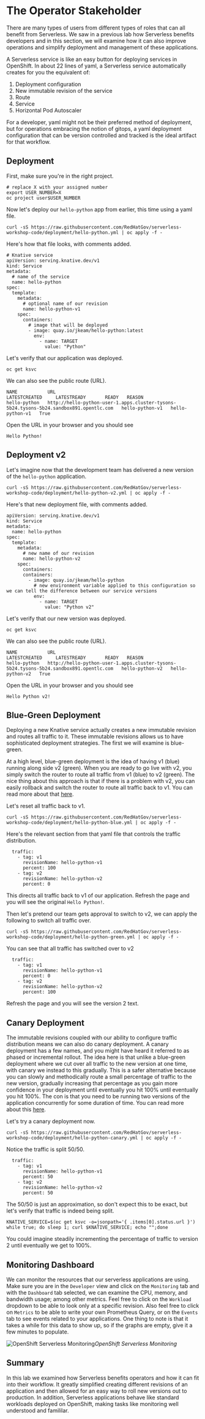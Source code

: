 # The Operator Stakeholder

There are many types of users from different types of roles that can all benefit from Serverless. We saw in a previous lab how Serverless benefits developers and in this section, we will examine how it can also improve operations and simplify deployment and management of these applications.

A Serverless service is like an easy button for deploying services in OpenShift. In about 22 lines of yaml, a Serverless service automatically creates for you the equivalent of:

1. Deployment configuration
2. New immutable revision of the service
3. Route
4. Service
5. Horizontal Pod Autoscaler

For a developer, yaml might not be their preferred method of deployment, but for operations embracing the notion of gitops, a yaml deployment configuration that can be version controlled and tracked is the ideal artifact for that workflow.

## Deployment

First, make sure you're in the right project.

```
# replace X with your assigned number
export USER_NUMBER=X
oc project user$USER_NUMBER
```

Now let's deploy our `hello-python` app from earlier, this time using a yaml file.

```
curl -sS https://raw.githubusercontent.com/RedHatGov/serverless-workshop-code/deployment/hello-python.yml | oc apply -f -
```

Here's how that file looks, with comments added.

```
# Knative service
apiVersion: serving.knative.dev/v1
kind: Service
metadata:
  # name of the service
  name: hello-python
spec:
  template:
    metadata:
      # optional name of our revision
      name: hello-python-v1
    spec:
      containers:
        # image that will be deployed
        - image: quay.io/jkeam/hello-python:latest
          env:
            - name: TARGET
              value: "Python"
```

Let's verify that our application was deployed.

```
oc get ksvc
```

We can also see the public route (URL).

```
NAME           URL                                                                                      LATESTCREATED     LATESTREADY       READY   REASON
hello-python   http://hello-python-user-1.apps.cluster-tysons-5b24.tysons-5b24.sandbox891.opentlc.com   hello-python-v1   hello-python-v1   True
```

Open the URL in your browser and you should see

```
Hello Python!
```

## Deployment v2
Let's imagine now that the development team has delivered a new version of the `hello-python` application.

```
curl -sS https://raw.githubusercontent.com/RedHatGov/serverless-workshop-code/deployment/hello-python-v2.yml | oc apply -f -
```

Here's that new deployment file, with comments added.

```
apiVersion: serving.knative.dev/v1
kind: Service
metadata:
  name: hello-python
spec:
  template:
    metadata:
      # new name of our revision
      name: hello-python-v2
    spec:
      containers:
      containers:
        - image: quay.io/jkeam/hello-python
          # new environment variable applied to this configuration so we can tell the difference between our service versions
          env:
            - name: TARGET
              value: "Python v2"
```

Let's verify that our new version was deployed.

```
oc get ksvc
```

We can also see the public route (URL).

```
NAME           URL                                                                                      LATESTCREATED     LATESTREADY       READY   REASON
hello-python   http://hello-python-user-1.apps.cluster-tysons-5b24.tysons-5b24.sandbox891.opentlc.com   hello-python-v2   hello-python-v2   True
```

Open the URL in your browser and you should see

```
Hello Python v2!
```

## Blue-Green Deployment

Deploying a new Knative service actually creates a new immutable revision and routes all traffic to it.  These immutable revisions allows us to have sophisticated deployment strategies.  The first we will examine is blue-green.

At a high level, blue-green deployment is the idea of having v1 (blue) running along side v2 (green).  When you are ready to go live with v2, you simply switch the router to route all traffic from v1 (blue) to v2 (green).  The nice thing about this approach is that if there is a problem with v2, you can easily rollback and switch the router to route all traffic back to v1.  You can read more about that [here](https://martinfowler.com/bliki/BlueGreenDeployment.html).

Let's reset all traffic back to v1.

```
curl -sS https://raw.githubusercontent.com/RedHatGov/serverless-workshop-code/deployment/hello-python-blue.yml | oc apply -f -
```

Here's the relevant section from that yaml file that controls the traffic distribution.

```
  traffic:
    - tag: v1
      revisionName: hello-python-v1
      percent: 100
    - tag: v2
      revisionName: hello-python-v2
      percent: 0
```

This directs all traffic back to v1 of our application.  Refresh the page and you will see the original `Hello Python!`.

Then let's pretend our team gets approval to switch to v2, we can apply the following to switch all traffic over.

```
curl -sS https://raw.githubusercontent.com/RedHatGov/serverless-workshop-code/deployment/hello-python-green.yml | oc apply -f -
```

You can see that all traffic has switched over to v2

```
  traffic:
    - tag: v1
      revisionName: hello-python-v1
      percent: 0
    - tag: v2
      revisionName: hello-python-v2
      percent: 100

```

Refresh the page and you will see the version 2 text.

## Canary Deployment

The immutable revisions coupled with our ability to configure traffic distribution means we can also do canary deployment.  A canary deployment has a few names, and you might have heard it referred to as phased or incremental rollout.  The idea here is that unlike a blue-green deployment where we cut over all traffic to the new version at one time, with canary we instead to this gradually.  This is a safer alternative because you can slowly and methodically route a small percentage of traffic to the new version, gradually increasing that percentage as you gain more confidence in your deployment until eventually you hit 100% until eventually you hit 100%.  The con is that you need to be running two versions of the application concurrently for some duration of time.  You can read more about this [here](https://martinfowler.com/bliki/CanaryRelease.html).

Let's try a canary deployment now.

```
curl -sS https://raw.githubusercontent.com/RedHatGov/serverless-workshop-code/deployment/hello-python-canary.yml | oc apply -f -
```

Notice the traffic is split 50/50.

```
  traffic:
    - tag: v1
      revisionName: hello-python-v1
      percent: 50
    - tag: v2
      revisionName: hello-python-v2
      percent: 50

```

The 50/50 is just an approximation, so don't expect this to be exact, but let's verify that traffic is indeed being split.

```
KNATIVE_SERVICE=$(oc get ksvc -o=jsonpath='{ .items[0].status.url }')
while true; do sleep 1; curl $KNATIVE_SERVICE; echo "";done
```

You could imagine steadily incrementing the percentage of traffic to version 2 until eventually we get to 100%.


## Monitoring Dashboard
We can monitor the resources that our serverless applications are using.  Make sure you are in the `Developer` view and click on the `Monitoring` tab and with the `Dashboard` tab selected, we can examine the CPU, memory, and bandwidth usage; among other metrics.  Feel free to click on the `Workload` dropdown to be able to look only at a specific revision.  Also feel free to click on `Metrics` to be able to write your own Prometheus Query, or on the `Events` tab to see events related to your applications.  One thing to note is that it takes a while for this data to show up, so if the graphs are empty, give it a few minutes to populate.

![OpenShift Serverless Monitoring](images/serverless_monitoring.png)*OpenShift Serverless Monitoring*

## Summary
In this lab we examined how Serverless benefits operators and how it can fit into their workflow.  It greatly simplified creating different revisions of an application and then allowed for an easy way to roll new versions out to production.  In addition, Serverless applications behave like standard workloads deployed on OpenShift, making tasks like monitoring well understood and famililar.
